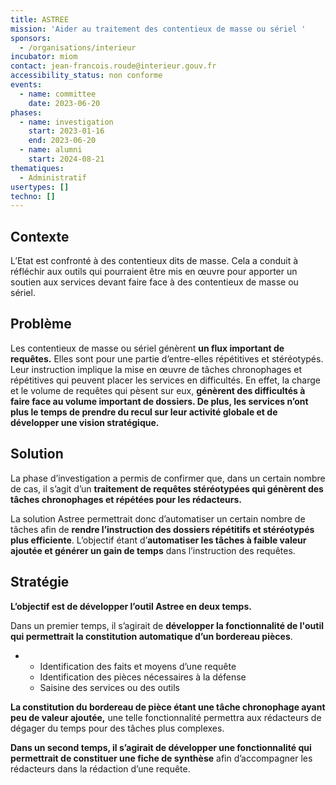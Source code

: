 ```yaml
---
title: ASTREE
mission: 'Aider au traitement des contentieux de masse ou sériel '
sponsors:
  - /organisations/interieur
incubator: miom
contact: jean-francois.roude@interieur.gouv.fr
accessibility_status: non conforme
events:
  - name: committee
    date: 2023-06-20
phases:
  - name: investigation
    start: 2023-01-16
    end: 2023-06-20
  - name: alumni
    start: 2024-08-21
thematiques:
  - Administratif
usertypes: []
techno: []
---
```

## Contexte

L’Etat est confronté à des contentieux dits de masse. Cela a conduit à réfléchir aux outils qui pourraient être mis en œuvre pour apporter un soutien aux services devant faire face à des contentieux de masse ou sériel.

## Problème

Les contentieux de masse ou sériel génèrent **un flux important de requêtes.** Elles sont pour une partie d’entre-elles répétitives et stéréotypés. Leur instruction implique la mise en œuvre de tâches chronophages et répétitives qui peuvent placer les services en difficultés. En effet, la charge et le volume de requêtes qui pèsent sur eux, **génèrent des difficultés à faire face au volume important de dossiers. De plus, les services n’ont plus le temps de prendre du recul sur leur activité globale et de développer une vision stratégique.** 

## Solution

La phase d’investigation a permis de confirmer que, dans un certain nombre de cas, il s’agit d’un **traitement de requêtes stéréotypées qui génèrent des tâches chronophages et répétées pour les rédacteurs.** 

La solution Astree permettrait donc d’automatiser un certain nombre de tâches afin de **rendre l’instruction des dossiers répétitifs et stéréotypés plus efficiente**. L’objectif étant d’**automatiser les tâches à faible valeur ajoutée et générer un gain de temps** dans l’instruction des requêtes. 

## Stratégie

**L’objectif est de développer l’outil Astree en deux temps.** 

Dans un premier temps, il s’agirait de **développer la fonctionnalité de l'outil qui permettrait la constitution automatique d’un bordereau pièces**.

* * Identification des faits et moyens d’une requête
  * Identification des pièces nécessaires à la défense 
  * Saisine des services ou des outils 

**La constitution du bordereau de pièce étant une tâche chronophage ayant peu de valeur ajoutée,** une telle fonctionnalité permettra aux rédacteurs de dégager du temps pour des tâches plus complexes. 

**Dans un second temps, il s’agirait de développer une fonctionnalité qui permettrait de constituer une fiche de synthèse** afin d’accompagner les rédacteurs dans la rédaction d’une requête.